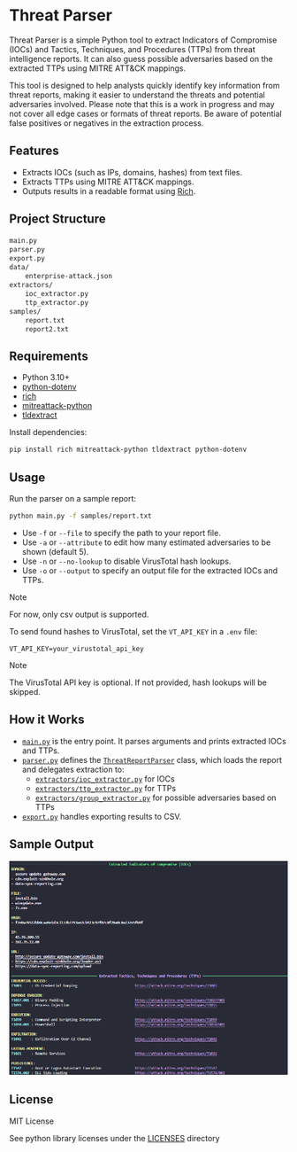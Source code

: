 # Threat Parser

Threat Parser is a simple Python tool to extract Indicators of Compromise (IOCs) and Tactics, Techniques, and Procedures (TTPs) from threat intelligence reports. It can also guess possible adversaries based on the extracted TTPs using MITRE ATT&CK mappings.

This tool is designed to help analysts quickly identify key information from threat reports, making it easier to understand the threats and potential adversaries involved. Please note that this is a work in progress and may not cover all edge cases or formats of threat reports. Be aware of potential false positives or negatives in the extraction process.

## Features

- Extracts IOCs (such as IPs, domains, hashes) from text files.
- Extracts TTPs using MITRE ATT&CK mappings.
- Outputs results in a readable format using [Rich](https://github.com/Textualize/rich).

## Project Structure

```
main.py
parser.py
export.py
data/
    enterprise-attack.json
extractors/
    ioc_extractor.py
    ttp_extractor.py
samples/
    report.txt
    report2.txt
```

## Requirements

- Python 3.10+
- [python-dotenv](https://pypi.org/project/python-dotenv/)
- [rich](https://pypi.org/project/rich/)
- [mitreattack-python](https://github.com/mitre-attack/mitreattack-python/tree/master)
- [tldextract](https://pypi.org/project/tldextract/)

Install dependencies:
```sh
pip install rich mitreattack-python tldextract python-dotenv
```

## Usage

Run the parser on a sample report:
```sh
python main.py -f samples/report.txt
```

- Use `-f` or `--file` to specify the path to your report file.
- Use `-a` or `--attribute` to edit how many estimated adversaries to be shown (default 5).
- Use `-n` or `--no-lookup` to disable VirusTotal hash lookups.
- Use `-o` or `--output` to specify an output file for the extracted IOCs and TTPs.

> [!NOTE]
> For now, only csv output is supported.

To send found hashes to VirusTotal, set the `VT_API_KEY` in a `.env` file:
```
VT_API_KEY=your_virustotal_api_key
```

> [!NOTE]
> The VirusTotal API key is optional. If not provided, hash lookups will be skipped.

## How it Works

- [`main.py`](main.py) is the entry point. It parses arguments and prints extracted IOCs and TTPs.
- [`parser.py`](parser.py) defines the [`ThreatReportParser`](parser.py) class, which loads the report and delegates extraction to:
  - [`extractors/ioc_extractor.py`](extractors/ioc_extractor.py) for IOCs
  - [`extractors/ttp_extractor.py`](extractors/ttp_extractor.py) for TTPs
  - [`extractors/group_extractor.py`](extractors/group_extractor.py) for possible adversaries based on TTPs
- [`export.py`](export.py) handles exporting results to CSV.

## Sample Output

![image](assets/example_output.png)

## License

MIT License

See python library licenses under the [LICENSES](LICENSES) directory